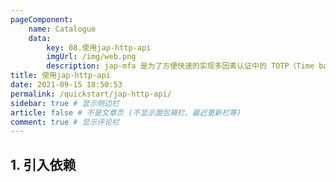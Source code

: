 ```yaml
---
pageComponent:
    name: Catalogue
    data:
        key: 08.使用jap-http-api
        imgUrl: /img/web.png
        description: jap-mfa 是为了方便快速的实现多因素认证中的 TOTP（Time based one-time password） 认证。
title: 使用jap-http-api
date: 2021-09-15 18:50:53
permalink: /quickstart/jap-http-api/
sidebar: true # 显示侧边栏
article: false # 不是文章页 (不显示面包屑栏、最近更新栏等)
comment: true # 显示评论栏
---
```


## 1. 引入依赖
